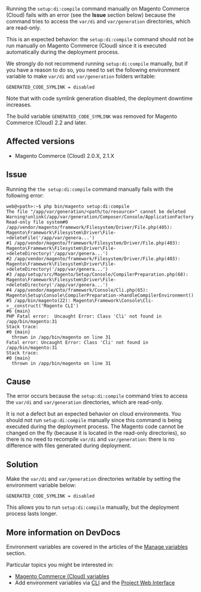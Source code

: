 Running the `` setup:di:compile `` command manually on Magento Commerce (Cloud) fails with an error (see the __Issue__ section below) because the command tries to access the `` var/di `` and `` var/generation `` directories, which are read-only.

This is an expected behavior: the&nbsp;`` setup:di:compile `` command should not be run manually on Magento Commerce (Cloud) since it is executed automatically during the deployment process.

We strongly do not recommend running&nbsp;`` setup:di:compile ``&nbsp;manually, but if you have a reason to do so, you need to set the following environment variable to make `` var/di `` and `` var/generation `` folders writable:

<pre><code class="language-clike">GENERATED_CODE_SYMLINK = disabled</code></pre>

Note that with code symlink generation disabled, the deployment downtime increases.

<p class="info">The build variable <code>GENERATED_CODE_SYMLINK</code> was removed for Magento Commerce (Cloud) 2.2 and later.</p>

## Affected versions

*   Magento Commerce (Cloud) 2.0.X, 2.1.X

## Issue

Running the `` the setup:di:compile `` command manually fails with the following error:

<pre class="line-numbers"><code class="language-clike">web@&lt;path&gt;:~$ php bin/magento setup:di:compile
The file "/app/var/generation/&lt;path/to/resource&gt;" cannot be deleted Warning!unlink(/app/var/generation/Composer/Console/ApplicationFactory.php): Read-only file system#0 /app/vendor/magento/framework/Filesystem/Driver/File.php(405): Magento\Framework\Filesystem\Driver\File-&gt;deleteFile('/app/var/genera...')
#1 /app/vendor/magento/framework/Filesystem/Driver/File.php(403): Magento\Framework\Filesystem\Driver\File-&gt;deleteDirectory('/app/var/genera...')
#2 /app/vendor/magento/framework/Filesystem/Driver/File.php(403): Magento\Framework\Filesystem\Driver\File-&gt;deleteDirectory('/app/var/genera...')
#3 /app/setup/src/Magento/Setup/Console/CompilerPreparation.php(68): Magento\Framework\Filesystem\Driver\File-&gt;deleteDirectory('/app/var/genera...')
#4 /app/vendor/magento/framework/Console/Cli.php(65): Magento\Setup\Console\CompilerPreparation-&gt;handleCompilerEnvironment()
#5 /app/bin/magento(22): Magento\Framework\Console\Cli-&gt;__construct('Magento CLI')
#6 {main}
PHP Fatal error:  Uncaught Error: Class 'Cli' not found in /app/bin/magento:31
Stack trace:
#0 {main}
  thrown in /app/bin/magento on line 31
Fatal error: Uncaught Error: Class 'Cli' not found in /app/bin/magento:31
Stack trace:
#0 {main}
  thrown in /app/bin/magento on line 31</code></pre>

## Cause

The error occurs because the `` setup:di:compile `` command tries to access the `` var/di `` and `` var/generation `` directories, which are read-only.

It is not a defect but an expected behavior on cloud environments. You should not run `` setup:di:compile `` manually since this command is being executed during the deployment process. The Magento code cannot be changed on the fly (because it is located in the read-only directories), so there is no need to recompile `` var/di `` and `` var/generation ``: there is no difference with files generated during deployment.

## Solution

Make the `` var/di `` and `` var/generation `` directories writable by setting the environment variable below:

<pre><code class="language-clike">GENERATED_CODE_SYMLINK = disabled</code></pre>

This allows you to run `` setup:di:compile `` manually, but the deployment process lasts longer.

## More information on DevDocs

Environment variables are covered in the articles of the [Manage variables](http://devdocs.magento.com/guides/v2.2/cloud/env/environment-vars_over.html) section.

Particular topics you might be interested in:

*   [Magento Commerce (Cloud) variables](http://devdocs.magento.com/guides/v2.2/cloud/env/environment-vars_cloud.html)
*   Add environment variables via [CLI](http://devdocs.magento.com/guides/v2.2/cloud/env/environment-vars_over.html#addvariables) and the [Project Web Interface](http://devdocs.magento.com/guides/v2.2/cloud/project/project-webint-basic.html#project-conf-env-var)